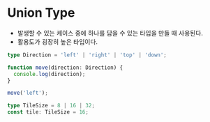 # Union Type

- 발생할 수 있는 케이스 중에 하나를 담을 수 있는 타입을 만들 때 사용된다.
- 활용도가 굉장히 높은 타입이다.

```typescript
type Direction = 'left' | 'right' | 'top' | 'down';

function move(direction: Direction) {
  console.log(direction);
}

move('left');

type TileSize = 8 | 16 | 32;
const tile: TileSize = 16;
```

